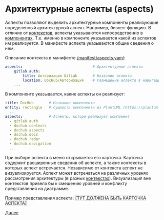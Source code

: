# Архитектурные аспекты (aspects)

Аспекты позволяют выделить архитектурные компоненты реализующие определенный архитектурный аспект. Например, бизнес-функцию.
В отличие от [контекстов](#contexts), аспекты указываются непосредственно в [компонентах](#components). Т.е. именно в
компоненте указывается какой из аспектов им реализуется. В манифесте аспекта указываются общие сведения о нем:

Описание контекста в манифесте [/manifest/aspects.yaml](/manifest/aspects.yaml):
```yaml
aspects:                                # Архитектурные аспекты
    gitlab.auth:
        title: Авторизация GitLab       # Название аспекта
        location: DocHub/Авторизация    # Размещение аспекта в навигационном дереве
    ...
```

В компоненте указывается, какие аспекты он реализует:
```yaml
title: DocHub       # Название компонента
entity: rectangle   # Сущность компонента из PlantUML (https://plantuml.com/ru/deployment-diagram)
  ...
aspects:            # Аспекты, которе реализует компонент
  - gitlab.auth
  - dochub.contexts
  - dochub.aspects
  - dochub.docs
  - dochub.radar
  - dochub.navigation
  ...
```

При выборе аспекта в меню открывается его карточка. Карточка содержит расширенные сведения об аспекте, а также
контексты в которых аспект встречается. Независимо от контекста аспект не визуализируется. Аспект может встречаться
на различных уровнях рассмотрения архитектуры (в разных [контекстах](#contexts)). Визуализация вне контекстов привела
бы к смешению уровней и конфликту представления на диаграмме.

Пример представления аспекта:
<dochub-object type="aspect" subject="gitlab.auth" style="border: #ccc 1px solid">
[ТУТ ДОЛЖЕНА БЫТь КАРТОЧКА АСПЕКТА]
</dochub-object>

[Далее](/docs/dochub_docs)
